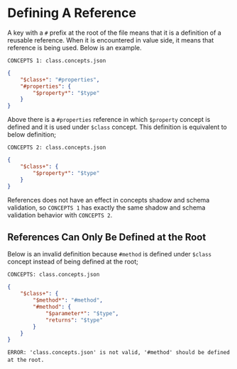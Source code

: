 # Defining A Reference

A key with a `#` prefix at the root of the file means that it is a definition of
a reusable reference. When it is encountered in value side, it means that
reference is being used. Below is an example.

`CONCEPTS 1: class.concepts.json`

```json
{
    "$class+": "#properties",
    "#properties": {
        "$property*": "$type"
    }
}
```

Above there is a `#properties` reference in which `$property` concept is
defined and it is used under `$class` concept. This definition is equivalent to
below definition;

`CONCEPTS 2: class.concepts.json`

```json
{
    "$class+": {
        "$property*": "$type"
    }
}
```

References does not have an effect in concepts shadow and schema validation, so
`CONCEPTS 1` has exactly the same shadow and schema validation behavior with
`CONCEPTS 2`.

## References Can Only Be Defined at the Root

Below is an invalid definition because `#method` is defined under `$class`
concept instead of being defined at the root;

`CONCEPTS: class.concepts.json`

```json
{
    "$class+": {
        "$method*": "#method",
        "#method": {
            "$parameter*": "$type",
            "returns": "$type"
        }
    }
}
```

`ERROR: 'class.concepts.json' is not valid, '#method' should be defined at the`
`root.`
